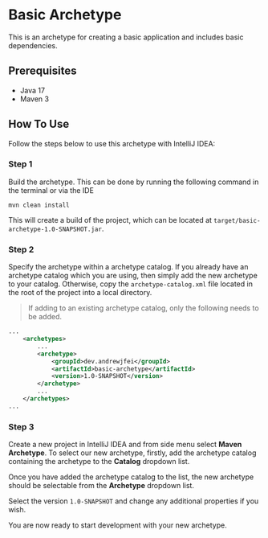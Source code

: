 # Basic Archetype

This is an archetype for creating a basic application and includes basic dependencies.

## Prerequisites

- Java 17
- Maven 3

## How To Use

Follow the steps below to use this archetype with IntelliJ IDEA:

### Step 1

Build the archetype. This can be done by running the following command in the terminal or via the IDE

```
mvn clean install
```

This will create a build of the project, which can
be located at `target/basic-archetype-1.0-SNAPSHOT.jar`.

### Step 2

Specify the archetype within a archetype catalog. If you already have an archetype
catalog which you are using, then simply add the new archetype to your catalog. Otherwise,
copy the `archetype-catalog.xml` file located in the root of the project into a local directory.

> If adding to an existing archetype catalog, only the following needs to be added.

```xml
...
    <archetypes>
        ...
        <archetype>
            <groupId>dev.andrewjfei</groupId>
            <artifactId>basic-archetype</artifactId>
            <version>1.0-SNAPSHOT</version>
        </archetype>
        ...
    </archetypes>
...
```

### Step 3

Create a new project in IntelliJ IDEA and from side menu select **Maven Archetype**. To select our new archetype,
firstly, add the archetype catalog containing the archetype to the **Catalog** dropdown list.

Once you have added the archetype catalog to the list, the new archetype should be selectable from the **Archetype**
dropdown list.

Select the version `1.0-SNAPSHOT` and change any additional properties if you wish.

You are now ready to start development with your new archetype.
